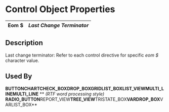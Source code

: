 # Control Object Properties

**Eom $** |  **_Last Change Terminator_**  
---|---  
  
## Description

Last change terminator: Refer to each control directive for specific _eom_ _$_ character value.

## Used By

**BUTTON****CHART****CHECK_BOX****DROP_BOX****GRID****LIST_BOX****LIST_VIEW****MULTI_LINE****MULTI_LINE** ** _(RTF word processing style)_ ****RADIO_BUTTON****REPORT_VIEW****TREE_VIEW****TRISTATE_BOX****VARDROP_BOX****VARLIST_BOX**

